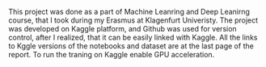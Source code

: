 This project was done as a part of Machine Leanring and Deep Leanirng course, that I took during my Erasmus at Klagenfurt Univeristy. The project was developed on Kaggle platform, and Github was used for version control, after I realized, that it can be easily linked with Kaggle. All the links to Kggle versions of the notebooks and dataset are at the last page of the report. To run the traning on Kaggle enable GPU acceleration.
